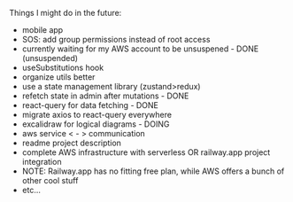 Things I might do in the future:

- mobile app
- SOS: add group permissions instead of root access
- currently waiting for my AWS account to be unsuspened - DONE (unsuspended)
- useSubstitutions hook
- organize utils better
- use a state management library (zustand>redux)
- refetch state in admin after mutations - DONE
- react-query for data fetching - DONE
- migrate axios to react-query everywhere
- excalidraw for logical diagrams - DOING
- aws service < - > communication
- readme project description
- complete AWS infrastructure with serverless OR railway.app project integration
- NOTE: Railway.app has no fitting free plan, while AWS offers a bunch of other cool stuff
- etc...
